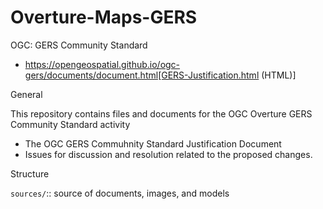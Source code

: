 # Overture-Maps-GERS

OGC: GERS Community Standard

* https://opengeospatial.github.io/ogc-gers/documents/document.html[GERS-Justification.html (HTML)]

General

This repository contains files and documents for the OGC Overture GERS Community Standard activity

* The OGC GERS Commuhnity Standard Justification Document
* Issues for discussion and resolution related to the proposed changes.

Structure

`sources/`::
source of documents, images, and models
